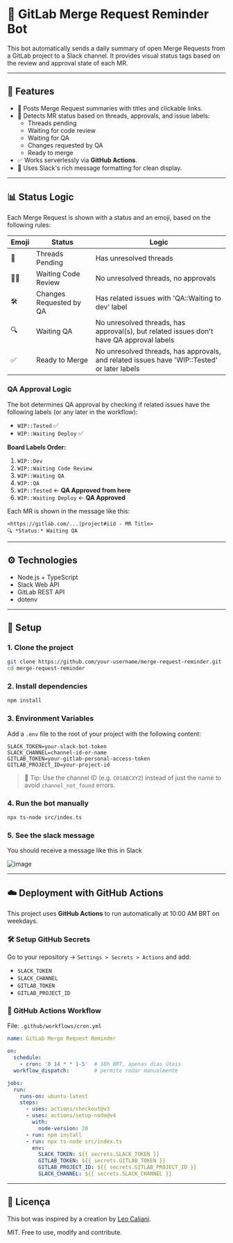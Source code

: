 # 🤖 GitLab Merge Request Reminder Bot

This bot automatically sends a daily summary of open Merge Requests from a GitLab project to a Slack channel. It provides visual status tags based on the review and approval state of each MR.

---

## 🚀 Features

- 💬 Posts Merge Request summaries with titles and clickable links.
- 🔎 Detects MR status based on threads, approvals, and issue labels:
  - Threads pending
  - Waiting for code review
  - Waiting for QA
  - Changes requested by QA
  - Ready to merge
- ✅ Works serverlessly via **GitHub Actions**.
- 🧠 Uses Slack's rich message formatting for clean display.

---

## 📊 Status Logic

Each Merge Request is shown with a status and an emoji, based on the following rules:

| Emoji  | Status               | Logic                                                                 |
|--------|----------------------|------------------------------------------------------------------------|
| 💬     | Threads Pending       | Has unresolved threads                                                |
| 🕵️‍♂️   | Waiting Code Review   | No unresolved threads, no approvals                                  |
| 🛠️     | Changes Requested by QA     | Has related issues with 'QA::Waiting to dev' label                   |
| 🔍     | Waiting QA            | No unresolved threads, has approval(s), but related issues don't have QA approval labels |
| ✅     | Ready to Merge        | No unresolved threads, has approvals, and related issues have 'WIP::Tested' or later labels |

### QA Approval Logic

The bot determines QA approval by checking if related issues have the following labels (or any later in the workflow):
- `WIP::Tested` ✅
- `WIP::Waiting Deploy` ✅

**Board Labels Order:**
1. `WIP::Dev`
2. `WIP::Waiting Code Review`
3. `WIP::Waiting QA`
4. `WIP::QA`
5. `WIP::Tested` ← **QA Approved from here**
6. `WIP::Waiting Deploy` ← **QA Approved**

Each MR is shown in the message like this:

```
<https://gitlab.com/...|project#iid - MR Title>
🔍 *Status:* Waiting QA
```

---

## ⚙️ Technologies

- Node.js + TypeScript  
- Slack Web API  
- GitLab REST API  
- dotenv  

---

## 🚀 Setup

### 1. Clone the project

```bash
git clone https://github.com/your-username/merge-request-reminder.git
cd merge-request-reminder
```

### 2. Install dependencies

```bash
npm install
```

### 3. Environment Variables

Add a `.env` file to the root of your project with the following content:

```env
SLACK_TOKEN=your-slack-bot-token
SLACK_CHANNEL=channel-id-or-name
GITLAB_TOKEN=your-gitlab-personal-access-token
GITLAB_PROJECT_ID=your-project-id
```

> 🔎 Tip: Use the channel ID (e.g. `C01ABCXYZ`) instead of just the name to avoid `channel_not_found` errors.


### 4. Run the bot manually

```bash
npx ts-node src/index.ts
```

### 5. See the slack message

You should receive a message like this in Slack

![image](https://github.com/user-attachments/assets/74f1a335-fcf3-478f-a974-4cc4837b63b8)

---

## ☁️ Deployment with GitHub Actions

This project uses **GitHub Actions** to run automatically at 10:00 AM BRT on weekdays.

### 🛠 Setup GitHub Secrets

Go to your repository → `Settings > Secrets > Actions` and add:

- `SLACK_TOKEN`
- `SLACK_CHANNEL`
- `GITLAB_TOKEN`
- `GITLAB_PROJECT_ID`

### 🧩 GitHub Actions Workflow

File: `.github/workflows/cron.yml`

```yaml
name: GitLab Merge Request Reminder

on:
  schedule:
    - cron: '0 14 * * 1-5'  # 10h BRT, apenas dias úteis
  workflow_dispatch:        # permite rodar manualmente

jobs:
  run:
    runs-on: ubuntu-latest
    steps:
      - uses: actions/checkout@v3
      - uses: actions/setup-node@v4
        with:
          node-version: 20
      - run: npm install
      - run: npx ts-node src/index.ts
        env:
          SLACK_TOKEN: ${{ secrets.SLACK_TOKEN }}
          GITLAB_TOKEN: ${{ secrets.GITLAB_TOKEN }}
          GITLAB_PROJECT_ID: ${{ secrets.GITLAB_PROJECT_ID }}
          SLACK_CHANNEL: ${{ secrets.SLACK_CHANNEL }}
```

---

## 📄 Licença

This bot was inspired by a creation by [Leo Caliani](https://github.com/lcaliani).

MIT. Free to use, modify and contribute.
